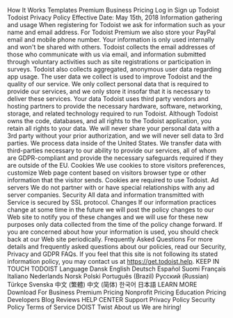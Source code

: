 How It Works
Templates
Premium
Business
Pricing
Log in
Sign up
Todoist
Todoist Privacy Policy
Effective Date: May 15th, 2018
Information gathering and usage
When registering for Todoist we ask for information such as your name and email address. For Todoist Premium we also store your PayPal email and mobile phone number. Your information is only used internally and won't be shared with others.
Todoist collects the email addresses of those who communicate with us via email, and information submitted through voluntary activities such as site registrations or participation in surveys. Todoist also collects aggregated, anonymous user data regarding app usage. The user data we collect is used to improve Todoist and the quality of our service. We only collect personal data that is required to provide our services, and we only store it insofar that it is necessary to deliver these services.
Your data
Todoist uses third party vendors and hosting partners to provide the necessary hardware, software, networking, storage, and related technology required to run Todoist. Although Todoist owns the code, databases, and all rights to the Todoist application, you retain all rights to your data. We will never share your personal data with a 3rd party without your prior authorization, and we will never sell data to 3rd parties. We process data inside of the United States. We transfer data with third-parties necessary to our ability to provide our services, all of whom are GDPR-compliant and provide the necessary safeguards required if they are outside of the EU.
Cookies
We use cookies to store visitors preferences, customize Web page content based on visitors browser type or other information that the visitor sends. Cookies are required to use Todoist.
Ad servers
We do not partner with or have special relationships with any ad server companies.
Security
All data and information transmitted with Service is secured by SSL protocol.
Changes
If our information practices change at some time in the future we will post the policy changes to our Web site to notify you of these changes and we will use for these new purposes only data collected from the time of the policy change forward. If you are concerned about how your information is used, you should check back at our Web site periodically.
Frequently Asked Questions
For more details and frequently asked questions about our policies, read our Security, Privacy and GDPR FAQs.
If you feel that this site is not following its stated information policy, you may contact us at https://get.todoist.help.
KEEP IN TOUCH
TODOIST
Language
                                Dansk
                                English
                                Deutsch
                                Español
                                Suomi
                                Français
                                Italiano
                                Nederlands
                                Norsk
                                Polski
                                Português (Brazil)
                                Pусский (Russian)
                                Türkçe
                                Svenska
                                中文 (繁體)
                                中文 (简体)
                                한국어
                                日本語
                         LEARN MORE
Download
For Business
Premium
Pricing
Nonprofit Pricing
Education Pricing
Developers
Blog
Reviews
HELP CENTER
Support
Privacy Policy
Security Policy
Terms of Service
DOIST
Twist
About us
We are hiring!